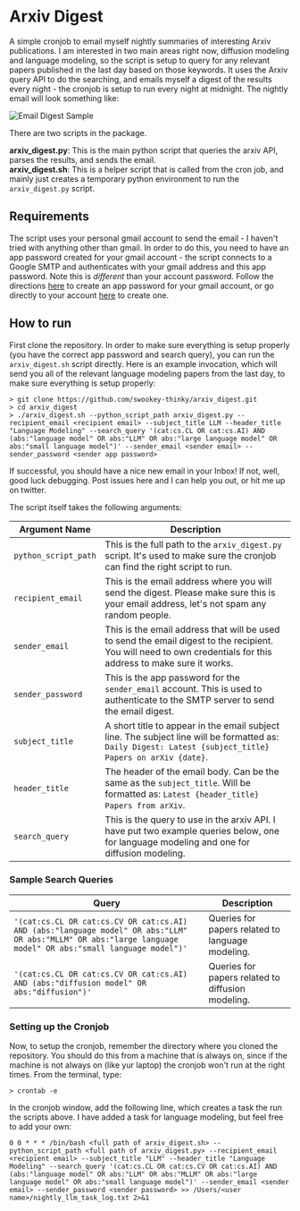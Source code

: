 # Arxiv Digest

A simple cronjob to email myself nightly summaries of interesting Arxiv publications. I am interested in two main areas right now, diffusion modeling and language modeling,
so the script is setup to query for any relevant papers published in the last day based on those keywords. It uses the Arxiv query API to do the searching, and emails myself a digest of the results
every night - the cronjob is setup to run every night at midnight. The nightly email will look something like:

![Email Digest Sample](https://drive.google.com/uc?export=view&id=1w10VO7LO2c8e5pi9xaeFCnW38AeLzD0j)

There are two scripts in the package.

**arxiv_digest.py**: This is the main python script that queries the arxiv API, parses the results, and sends the email.</br>
**arxiv_digest.sh**: This is a helper script that is called from the cron job, and mainly just creates a temporary python environment to run the `arxiv_digest.py` script.</br>

## Requirements

The script uses your personal gmail account to send the email - I haven't tried with anything other than gmail. In order to do this, you need to have an app password created for your gmail account - the script connects to a Google SMTP and authenticates with your gmail address and this app password. Note this is *different* than your account password. Follow the directions [here](https://support.google.com/mail/answer/185833?hl=en) to create an app password for your gmail account, or go directly to your account [here](https://myaccount.google.com/apppasswords) to create one.

## How to run

First clone the repository. In order to make sure everything is setup properly (you have the correct app password and search query), you can run the `arxiv_digest.sh` script directly. Here is an example invocation, which will send you all of the relevant language modeling papers from the last day, to make sure everything is setup properly:

```
> git clone https://github.com/swookey-thinky/arxiv_digest.git
> cd arxiv_digest
> ./arxiv_digest.sh --python_script_path arxiv_digest.py --recipient_email <recipient email> --subject_title LLM --header_title "Language Modeling" --search_query '(cat:cs.CL OR cat:cs.AI) AND (abs:"language model" OR abs:"LLM" OR abs:"large language model" OR abs:"small language model")' --sender_email <sender email> --sender_password <sender app password>
```
If successful, you should have a nice new email in your Inbox! If not, well, good luck debugging. Post issues here and I can help you out, or hit me up on twitter.

The script itself takes the following arguments:

| Argument Name | Description
| ----- | -----
| `python_script_path` | This is the full path to the `arxiv_digest.py` script. It's used to make sure the cronjob can find the right script to run.
| `recipient_email` | This is the email address where you will send the digest. Please make sure this is your email address, let's not spam any random people.
| `sender_email` | This is the email address that will be used to send the email digest to the recipient. You will need to own credentials for this address to make sure it works.
| `sender_password` | This is the app password for the `sender_email` account. This is used to authenticate to the SMTP server to send the email digest.
| `subject_title` | A short title to appear in the email subject line. The subject line will be formatted as: `Daily Digest: Latest {subject_title} Papers on arXiv {date}`.
| `header_title` | The header of the email body. Can be the same as the `subject_title`. Will be formatted as: `Latest {header_title} Papers from arXiv`.
| `search_query` | This is the query to use in the arxiv API. I have put two example queries below, one for language modeling and one for diffusion modeling.

### Sample Search Queries

| Query | Description
| ----- | -----
| `'(cat:cs.CL OR cat:cs.CV OR cat:cs.AI) AND (abs:"language model" OR abs:"LLM" OR abs:"MLLM" OR abs:"large language model" OR abs:"small language model")'` | Queries for papers related to language modeling.
| `'(cat:cs.CL OR cat:cs.CV OR cat:cs.AI) AND (abs:"diffusion model" OR abs:"diffusion")'` | Queries for papers related to diffusion modeling.

### Setting up the Cronjob

Now, to setup the cronjob, remember the directory where you cloned the repository. You should do this from a machine that is always on, since if the machine is not always on (like yur laptop) the cronjob won't run at the right times. From the terminal, type:

```
> crontab -e
```

In the cronjob window, add the following line, which creates a task the run the scripts above. I have added a task for language modeling, but feel free to add your own:

```
0 0 * * * /bin/bash <full path of arxiv_digest.sh> --python_script_path <full path of arxiv_digest.py> --recipient_email <recipient email> --subject_title "LLM" --header_title "Language Modeling" --search_query '(cat:cs.CL OR cat:cs.CV OR cat:cs.AI) AND (abs:"language model" OR abs:"LLM" OR abs:"MLLM" OR abs:"large language model" OR abs:"small language model")' --sender_email <sender email> --sender_password <sender password> >> /Users/<user name>/nightly_llm_task_log.txt 2>&1
```
